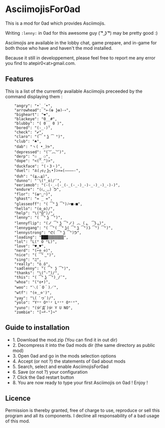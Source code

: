 # AsciimojisFor0ad

This is a mod for 0ad which provides Asciimojis.

Writing `:lenny:` in 0ad for this awesome guy ( ͡° ͜ʖ ͡°) may be pretty good :)

Asciimojis are available in the lobby chat, game prepare, and in-game for both those who have and haven't the mod installed.

Because it still in developpement, please feel free to report me any error you find to atepir0\<at\>gmail.com.

## Features
This is a list of the currently available Asciimojis preceeded by the command displaying them :
```
    "angry": "•`_´•",
	"arrowhead": "⤜(ⱺ ʖ̯ⱺ)⤏",
	"bigheart": "❤",
	"blackeye": "0__#",
	"blubby": "( 0 _ 0 )",
	"bored": "(-_-)",
	"check": "✔",
	"claro": "(͡ ° ͜ʖ ͡ °)",
	"club": "♣",
	"dab": "ヽ( •_)ᕗ",
	"depressed": "(︶︹︶)",
	"derp": "☉ ‿ ⚆",
	"dope": "<(^_^)>",
	"duckface": "(・3・)",
	"duel": "ᕕ(╭ರ╭ ͟ʖ╮•́)⊃¤=(————-",
	"duh": "(≧︿≦)",
	"dunno": "¯\(°_o)/¯",
	"eeriemob": "(-(-_-(-_(-_(-_-)_-)-_-)_-)_-)-)",
	"endure": "(҂◡_◡) ᕤ",
	"flor": "(✿◠‿◠)",
	"ghast": "= _ =",
	"glasseoff": "( ͡° ͜ʖ ͡°)ﾉ⌐■-■",
	"hello": "(ʘ‿ʘ)/",
	"help": "\(°Ω°)/",
	"lenny": "( ͡° ͜ʖ ͡°)",
	"lennyflip": "(ノ ͡° ͜ʖ ͡°ノ) ︵ ( ͜。 ͡ʖ ͜。)",
	"lennygang": "( ͡°( ͡° ͜ʖ( ͡° ͜ʖ ͡°)ʖ ͡°) ͡°)",
	"lennystrong": "ᕦ( ͡° ͜ʖ ͡°)ᕤ",
	"loading": "███▒▒▒▒▒▒▒",
	"lol": "L(° O °L)",
	"love": "♥‿♥",
	"nerd": "(⌐⊙_⊙)",
	"nice": "( ͡° ͜ °)",
	"sing": "♫",
	"really": "ò_ô",
	"sadlenny": "( ͡° ʖ̯ ͡°)",
	"thanks": "\(^-^)/",
	"this": "( ͡° ͜ʖ ͡°)_/¯",
	"whoa": "(°o•)",
	"woo": "＼(＾O＾)／",
	"wtf": "(⊙＿⊙')",
	"yay": "\( ﾟヮﾟ)/",
	"yolo": "Yᵒᵘ Oᶰˡʸ Lᶤᵛᵉ Oᶰᶜᵉ",
	"yuno": "(屮ﾟДﾟ)屮 Y U NO",
	"zombie": "[¬º-°]¬"  
```           

## Guide to installation
<ul>
<li>1. Download the mod.zip (You can find it in out dir)</li>
<li>2. Decompress it into the 0ad mods dir (the same directory as public mod)</li>
<li>3. Open 0ad and go in the mods selection options</li>
<li>4. Accept (or not ?) the statements of 0ad about mods</li>
<li>5. Search, select and enable AsciimojisFor0ad</li>
<li>6. Save (or not ?) your configuration</li>
<li>7. Click the 0ad restart button</li>
<li>8. You are now ready to type your first Asciimojis on 0ad ! Enjoy !</li>

</ul>

## Licence
Permission is thereby granted, free of charge to use, reproduce or sell this program and all its components.
I decline all responsability of a bad usage of this mod.